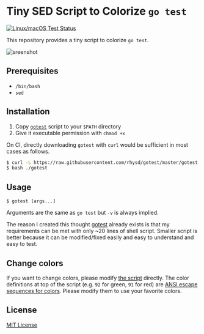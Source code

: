 Tiny SED Script to Colorize `go test`
=====================================
[![Linux/macOS Test Status][travisci-badge]][travisci]

This repository provides a tiny script to colorize `go test`.

![sreenshot](https://github.com/rhysd/ss/blob/master/gotest/main.png?raw=true)

## Prerequisites

- `/bin/bash`
- `sed`

## Installation

1. Copy [`gotest`](gotest) script to your `$PATH` directory
2. Give it executable permission with `chmod +x`

On CI, directly downloading `gotest` with `curl` would be sufficient in most cases as follows.

```sh
$ curl -L https://raw.githubusercontent.com/rhysd/gotest/master/gotest > gotest
$ bash ./gotest
```

## Usage

```
$ gotest [args...]
```

Arguments are the same as `go test` but `-v` is always implied.

The reason I created this thought [gotest](https://github.com/rakyll/gotest) already exists is that
my requirements can be met with only ~20 lines of shell script. Smaller script is better because
it can be modified/fixed easily and easy to understand and easy to test.

## Change colors

If you want to change colors, please modify [the script](gotest) directly. The color definitions at
top of the script (e.g. `92` for green, `91` for red) are [ANSI escape sequences for colors][ansi-colors].
Please modify them to use your favorite colors.

## License

[MIT License](LICENSE.txt)

[travisci-badge]: https://travis-ci.org/rhysd/gotest.svg?branch=master
[travisci]: https://travis-ci.org/rhysd/gotest
[ansi-colors]: https://en.wikipedia.org/wiki/ANSI_escape_code#Colors
